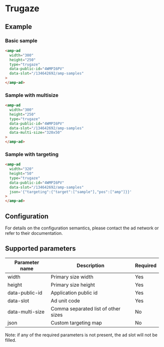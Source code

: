 # Trugaze

## Example

### Basic sample

```html
<amp-ad
  width="300"
  height="250"
  type="trugaze"
  data-public-id="4WMPI6PV"
  data-slot="/134642692/amp-samples"
>
</amp-ad>
```

### Sample with multisize

```html
<amp-ad
  width="300"
  height="250"
  type="trugaze"
  data-public-id="4WMPI6PV"
  data-slot="/134642692/amp-samples"
  data-multi-size="320x50"
>
</amp-ad>
```

### Sample with targeting

```html
<amp-ad
  width="320"
  height="50"
  type="trugaze"
  data-public-id="4WMPI6PV"
  data-slot="/134642692/amp-samples"
  json='{"targeting":{"target":["sample"],"pos":["amp"]}}'
>
</amp-ad>
```

## Configuration

For details on the configuration semantics, please contact the ad network or refer to their documentation.

## Supported parameters

| Parameter name  | Description                         | Required |
| --------------- | ----------------------------------- | -------- |
| width           | Primary size width                  | Yes      |
| height          | Primary size height                 | Yes      |
| data-public-id  | Application public id               | Yes      |
| data-slot       | Ad unit code                        | Yes      |
| data-multi-size | Comma separated list of other sizes | No       |
| json            | Custom targeting map                | No       |

Note: if any of the required parameters is not present, the ad slot will not be filled.
